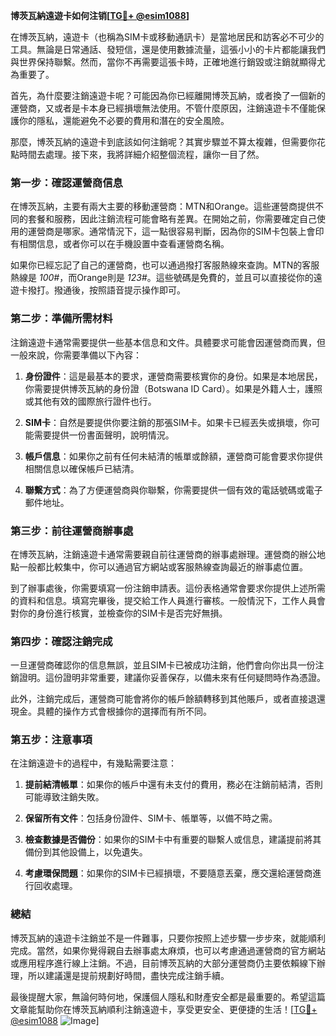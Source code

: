 **博茨瓦納遠遊卡如何注销[[TG💪+ @esim1088](https://t.me/s/esim1088)]**

在博茨瓦納，遠遊卡（也稱為SIM卡或移動通訊卡）是當地居民和訪客必不可少的工具。無論是日常通話、發短信，還是使用數據流量，這張小小的卡片都能讓我們與世界保持聯繫。然而，當你不再需要這張卡時，正確地進行銷毀或注銷就顯得尤為重要了。

首先，為什麼要注銷遠遊卡呢？可能因為你已經離開博茨瓦納，或者換了一個新的運營商，又或者是卡本身已經損壞無法使用。不管什麼原因，注銷遠遊卡不僅能保護你的隱私，還能避免不必要的費用和潛在的安全風險。

那麼，博茨瓦納的遠遊卡到底該如何注銷呢？其實步驟並不算太複雜，但需要你花點時間去處理。接下來，我將詳細介紹整個流程，讓你一目了然。

### **第一步：確認運營商信息**
在博茨瓦納，主要有兩大主要的移動運營商：MTN和Orange。這些運營商提供不同的套餐和服務，因此注銷流程可能會略有差異。在開始之前，你需要確定自己使用的運營商是哪家。通常情況下，這一點很容易判斷，因為你的SIM卡包裝上會印有相關信息，或者你可以在手機設置中查看運營商名稱。

如果你已經忘記了自己的運營商，也可以通過撥打客服熱線來查詢。MTN的客服熱線是 *100#*，而Orange則是 *123#*。這些號碼是免費的，並且可以直接從你的遠遊卡撥打。撥通後，按照語音提示操作即可。

### **第二步：準備所需材料**
注銷遠遊卡通常需要提供一些基本信息和文件。具體要求可能會因運營商而異，但一般來說，你需要準備以下內容：

1. **身份證件**：這是最基本的要求，運營商需要核實你的身份。如果是本地居民，你需要提供博茨瓦納的身份證（Botswana ID Card）。如果是外籍人士，護照或其他有效的國際旅行證件也行。
   
2. **SIM卡**：自然是要提供你要注銷的那張SIM卡。如果卡已經丟失或損壞，你可能需要提供一份書面聲明，說明情況。

3. **帳戶信息**：如果你之前有任何未結清的帳單或餘額，運營商可能會要求你提供相關信息以確保帳戶已結清。

4. **聯繫方式**：為了方便運營商與你聯繫，你需要提供一個有效的電話號碼或電子郵件地址。

### **第三步：前往運營商辦事處**
在博茨瓦納，注銷遠遊卡通常需要親自前往運營商的辦事處辦理。運營商的辦公地點一般都比較集中，你可以通過官方網站或客服熱線查詢最近的辦事處位置。

到了辦事處後，你需要填寫一份注銷申請表。這份表格通常會要求你提供上述所需的資料和信息。填寫完畢後，提交給工作人員進行審核。一般情況下，工作人員會對你的身份進行核實，並檢查你的SIM卡是否完好無損。

### **第四步：確認注銷完成**
一旦運營商確認你的信息無誤，並且SIM卡已被成功注銷，他們會向你出具一份注銷證明。這份證明非常重要，建議你妥善保存，以備未來有任何疑問時作為憑證。

此外，注銷完成后，運營商可能會將你的帳戶餘額轉移到其他賬戶，或者直接退還現金。具體的操作方式會根據你的選擇而有所不同。

### **第五步：注意事項**
在注銷遠遊卡的過程中，有幾點需要注意：

1. **提前結清帳單**：如果你的帳戶中還有未支付的費用，務必在注銷前結清，否則可能導致注銷失敗。

2. **保留所有文件**：包括身份證件、SIM卡、帳單等，以備不時之需。

3. **檢查數據是否備份**：如果你的SIM卡中有重要的聯繫人或信息，建議提前將其備份到其他設備上，以免遺失。

4. **考慮環保問題**：如果你的SIM卡已經損壞，不要隨意丟棄，應交還給運營商進行回收處理。

### **總結**
博茨瓦納的遠遊卡注銷並不是一件難事，只要你按照上述步驟一步步來，就能順利完成。當然，如果你覺得親自去辦事處太麻煩，也可以考慮通過運營商的官方網站或應用程序進行線上注銷。不過，目前博茨瓦納的大部分運營商仍主要依賴線下辦理，所以建議還是提前規劃好時間，盡快完成注銷手續。

最後提醒大家，無論何時何地，保護個人隱私和財產安全都是最重要的。希望這篇文章能幫助你在博茨瓦納順利注銷遠遊卡，享受更安全、更便捷的生活！[[TG💪+ @esim1088](https://t.me/s/esim1088) ![Image](https://i.postimg.cc/4NQfJmqS/Snipaste-2025-05-13-00-14-12.png)]
